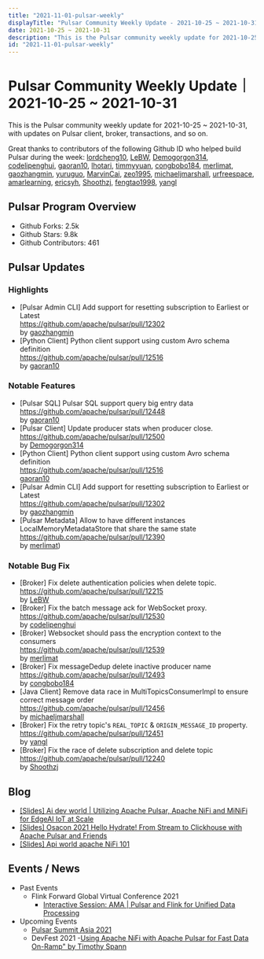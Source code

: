 ```yaml
---
title: "2021-11-01-pulsar-weekly"
displayTitle: "Pulsar Community Weekly Update - 2021-10-25 ~ 2021-10-31"
date: 2021-10-25 ~ 2021-10-31
description: "This is the Pulsar community weekly update for 2021-10-25 ~ 2021-10-31, with updates on Pulsar client, broker, transactions, and so on."
id: "2021-11-01-pulsar-weekly"
---
```


# Pulsar Community Weekly Update｜ 2021-10-25 ~ 2021-10-31

This is the Pulsar community weekly update for 2021-10-25 ~ 2021-10-31, with updates on Pulsar client, broker, transactions, and so on.

Great thanks to contributors of the following Github ID who helped build Pulsar during the week:
[lordcheng10](https://github.com/lordcheng10), [LeBW](https://github.com/LeBW), [Demogorgon314](https://github.com/Demogorgon314), [codelipenghui](https://github.com/codelipenghui), [gaoran10](https://github.com/gaoran10), [lhotari](https://github.com/lhotari), [timmyyuan](https://github.com/timmyyuan), [congbobo184](https://github.com/congbobo184), [merlimat](https://github.com/merlimat), [gaozhangmin](https://github.com/gaozhangmin), [yuruguo](https://github.com/yuruguo), [MarvinCai](https://github.com/MarvinCai), [zeo1995](https://github.com/zeo1995), [michaeljmarshall](https://github.com/michaeljmarshall), [urfreespace](https://github.com/urfreespace), [amarlearning](https://github.com/amarlearning), [ericsyh](https://github.com/ericsyh), [Shoothzj](https://github.com/Shoothzj), [fengtao1998](https://github.com/fengtao1998), [yangl](https://github.com/yangl)

## Pulsar Program Overview
- Github Forks: 2.5k
- Github Stars: 9.8k
- Github Contributors: 461

## Pulsar Updates

### Highlights
 
- [Pulsar Admin CLI] Add support for resetting subscription to Earliest or Latest<br>https://github.com/apache/pulsar/pull/12302 
<br>by [gaozhangmin](https://github.com/gaozhangmin)
- [Python Client] Python client support using custom Avro schema definition<br>https://github.com/apache/pulsar/pull/12516 
<br>by [gaoran10](https://github.com/gaoran10)

### Notable Features
- [Pulsar SQL] Pulsar SQL support query big entry data
<br>https://github.com/apache/pulsar/pull/12448 
<br>by [gaoran10](https://github.com/gaoran10)
- [Pulsar Client] Update producer stats when producer close.<br>https://github.com/apache/pulsar/pull/12500
<br>by [Demogorgon314](https://github.com/Demogorgon314)
- [Python Client]  Python client support using custom Avro schema
definition
<br>https://github.com/apache/pulsar/pull/12516 
<br>[gaoran10](https://github.com/gaoran10)
- [Pulsar Admin CLI] Add support for resetting subscription to Earliest or Latest
<br>https://github.com/apache/pulsar/pull/12302 
<br>by [gaozhangmin](https://github.com/gaozhangmin)
- [Pulsar Metadata] Allow to have different instances LocalMemoryMetadataStore that share the same state
<br>https://github.com/apache/pulsar/pull/12390 
<br>by [merlimat](https://github.com/merlimat))
### Notable Bug Fix
- [Broker] Fix delete authentication policies when delete topic.<br>https://github.com/apache/pulsar/pull/12215
<br>by [LeBW](https://github.co`m/LeBW)
- [Broker] Fix the batch message ack for WebSocket proxy.<br>https://github.com/apache/pulsar/pull/12530 
<br>by [codelipenghui](https://github.com/codelipenghui)
- [Broker] Websocket should pass the encryption context to the consumers
<br>https://github.com/apache/pulsar/pull/12539 
<br>by [merlimat](https://github.com/merlimat)
- [Broker] Fix messageDedup delete inactive producer name
<br>https://github.com/apache/pulsar/pull/12493 
<br>by [congbobo184](https://github.com/congbobo184)
- [Java Client] Remove data race in MultiTopicsConsumerImpl to ensure correct message order
<br>https://github.com/apache/pulsar/pull/12456 
<br>by [michaeljmarshall](https://github.com/michaeljmarshall)
- [Broker] Fix the retry topic's `REAL_TOPIC` & `ORIGIN_MESSAGE_ID` property.
<br>https://github.com/apache/pulsar/pull/12451 
<br>by [yangl](https://github.com/yangl)
- [Broker] Fix the race of delete subscription and delete topic
<br>https://github.com/apache/pulsar/pull/12240 
<br>by [Shoothzj](https://github.com/Shoothzj)

## Blog
- [[Slides] Ai dev world | Utilizing Apache Pulsar, Apache NiFi and MiNiFi for EdgeAI IoT at Scale](https://www.slideshare.net/bunkertor/ai-dev-world-utilizing-apache-pulsar-apache-ni-fi-and-minifi-for-edgeai-iot-at-scale)
- [[Slides] Osacon 2021 Hello Hydrate! From Stream to Clickhouse with Apache Pulsar and Friends](https://www.slideshare.net/bunkertor/osacon-2021-hello-hydrate-from-stream-to-clickhouse-with-apache-pulsar-and-friends)
- [[Slides] Api world apache NiFi 101](https://github.com/tspannhw/EverythingApacheNiFi)

## Events / News
- Past Events
    - Flink Forward Global Virtual Conference 2021
        - [Interactive Session: AMA | Pulsar and Flink for Unified Data Processing](https://www.youtube.com/watch?v=sl1d7vZYe1E) 
- Upcoming Events
    - [Pulsar Summit Asia 2021](https://hopin.com/events/pulsar-summit-asia-2021)
    - DevFest 2021
        -[Using Apache NiFi with Apache Pulsar for Fast Data On-Ramp" by Timothy Spann](https://www.devfest-uki.com/)